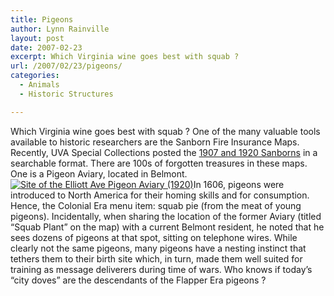 ```yaml
---
title: Pigeons
author: Lynn Rainville
layout: post
date: 2007-02-23
excerpt: Which Virginia wine goes best with squab ?
url: /2007/02/23/pigeons/
categories:
  - Animals
  - Historic Structures

---
```

Which Virginia wine goes best with squab ? One of the many valuable tools available to historic researchers are the Sanborn Fire Insurance Maps. Recently, UVA Special Collections posted the [1907 and 1920 Sanborns][1] in a searchable format. There are 100s of forgotten treasures in these maps. One is a Pigeon Aviary, located in Belmont. [![Site of the Elliott Ave Pigeon Aviary (1920)][2]][3]In 1606, pigeons were introduced to North America for their homing skills and for consumption. Hence, the Colonial Era menu item: squab pie (from the meat of young pigeons). Incidentally, when sharing the location of the former Aviary (titled &#8220;Squab Plant&#8221; on the map) with a current Belmont resident, he noted that he sees dozens of pigeons at that spot, sitting on telephone wires. While clearly not the same pigeons, many pigeons have a nesting instinct that tethers them to their birth site which, in turn, made them well suited for training as message deliverers during time of wars. Who knows if today&#8217;s &#8220;city doves&#8221; are the descendants of the Flapper Era pigeons ?</p>

 [1]: http://fisher.lib.virginia.edu/collections/maps/sanborn/index.html
 [2]: http://www.locohistory.org/blog/wp-content/uploads/2007/02/aviarymap2.thumbnail.jpg
 [3]: http://www.locohistory.org/blog/wp-content/uploads/2007/02/aviarymap2.jpg "Site of the Elliott Ave Pigeon Aviary (1920)"